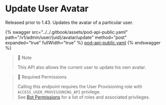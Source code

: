 # Update User Avatar

Released prior to 1.43. Updates the avatar of a particular user.

{% swagger src="../../.gitbook/assets/pod-api-public.yaml" path="/v1/admin/user/{uid}/avatar/update" method="post" expanded="true" fullWidth="true" %}
[pod-api-public.yaml](../../.gitbook/assets/pod-api-public.yaml)
{% endswagger %}

> 📘 Note
>
> This API also allows the current user to update his own avatar.

> 🚧 Required Permissions
>
> Calling this endpoint requires the User Provisioning role with `ACCESS_USER_PROVISIONING_API` privilege.\
> See [Bot Permissions](https://docs.developers.symphony.com/building-bots-on-symphony/configuration/bot-permissions) for a list of roles and associated privileges.
